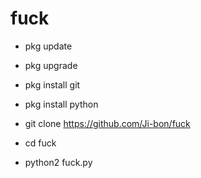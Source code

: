 # fuck

* pkg update 

* pkg upgrade

* pkg install git

* pkg install python

* git clone https://github.com/Ji-bon/fuck

* cd fuck

* python2 fuck.py
